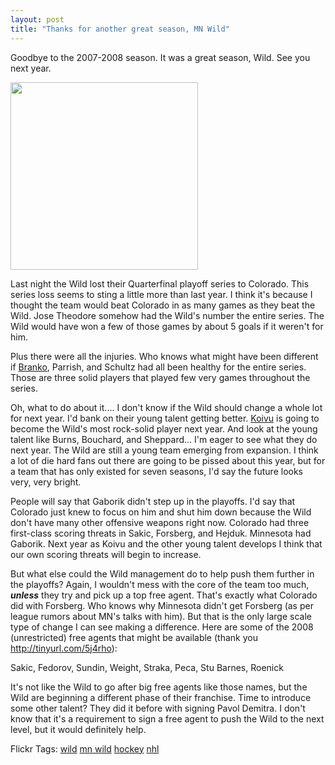 ```yaml
---
layout: post
title: "Thanks for another great season, MN Wild"
---
```


<p>Goodbye to the 2007-2008 season. It was a great season, Wild. See you next year.</p>
  
<p><img src="http://www.10000takes.com/MinnesotaWildLogo.gif" width="300" border="0" /></p>
  
<p>Last night the Wild lost their Quarterfinal playoff series to Colorado.  This series loss seems to sting a little more than last year.  I think it's because I thought the team would beat Colorado in as many games as they beat the Wild.  Jose Theodore somehow had the Wild's number the entire series.  The Wild would have won a few of those games by about 5 goals if it weren't for him.</p>
  
<p>Plus there were all the injuries.  Who knows what might have been different if <a href="http://www.nhl.com/nhl/app?page=PlayerDetail&amp;playerId=8467966&amp;service=page" target="_blank">Branko</a>, Parrish, and Schultz had all been healthy for the entire series.  Those are three solid players that played few very games throughout the series.  </p>
  
<p>Oh, what to do about it....  I don't know if the Wild should change a whole lot for next year.  I'd bank on their young talent getting better.  <a href="http://www.nhl.com/nhl/app?page=PlayerDetail&amp;playerId=8469459&amp;service=page" target="_blank">Koivu</a> is going to become the Wild's most rock-solid player next year.  And look at the young talent like Burns, Bouchard, and Sheppard...  I'm eager to see what they do next year.  The Wild are still a young team emerging from expansion.  I think a lot of die hard fans out there are going to be pissed about this year, but for a team that has only existed for seven seasons, I'd say the future looks very, very bright.  </p>
  
<p>People will say that Gaborik didn't step up in the playoffs.  I'd say that Colorado just knew to focus on him and shut him down because the Wild don't have many other offensive weapons right now.  Colorado had three first-class scoring threats in Sakic, Forsberg, and Hejduk.  Minnesota had Gaborik.  Next year as Koivu and the other young talent develops I think that our own scoring threats will begin to increase.</p>
  
<p>But what else could the Wild management do to help push them further in the playoffs?  Again, I wouldn't mess with the core of the team too much, <strong><em>unless</em></strong> they try and pick up a top free agent.  That's exactly what Colorado did with Forsberg.  Who knows why Minnesota didn't get Forsberg (as per league rumors about MN's talks with him).  But that is the only large scale type of change I can see making a difference.  Here are some of the 2008 (unrestricted) free agents that might be available (thank you <a title="http://tinyurl.com/5j4rho" href="http://tinyurl.com/5j4rho">http://tinyurl.com/5j4rho</a>):</p>
  
<p>Sakic, Fedorov, Sundin, Weight, Straka, Peca, Stu Barnes, Roenick</p>
  
<p>It's not like the Wild to go after big free agents like those names, but the Wild are beginning a different phase of their franchise.  Time to introduce some other talent?  They did it before with signing Pavol Demitra.  I don't know that it's a requirement to sign a free agent to push the Wild to the next level, but it would definitely help.  </p>
  
<div class="tags" id="scid:0767317B-992E-4b12-91E0-4F059A8CECA8:f05e8557-a202-469b-b47e-af5adc28f8a9">Flickr Tags: <a href="http://flickr.com/photos/tags/wild" target="_blank" rel="tag">wild</a> <a href="http://flickr.com/photos/tags/mn%20wild" target="_blank" rel="tag">mn wild</a> <a href="http://flickr.com/photos/tags/hockey" target="_blank" rel="tag">hockey</a> <a href="http://flickr.com/photos/tags/nhl" target="_blank" rel="tag">nhl</a></div> 
